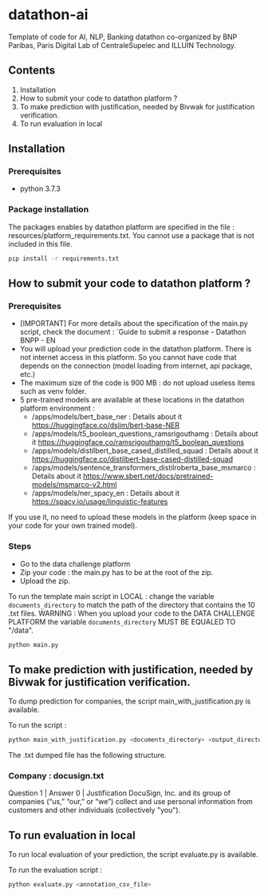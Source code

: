 # datathon-ai
Template of code for AI, NLP, Banking datathon co-organized by BNP Paribas, Paris Digital Lab of CentraleSupelec
and ILLUIN Technology.

## Contents
1. Installation
2. How to submit your code to datathon platform ?
3. To make prediction with justification, needed by Bivwak for justification verification.
4. To run evaluation in local

## Installation

### Prerequisites
* python 3.7.3

### Package installation
The packages enables by datathon platform are specified in the file : resources/platform_requirements.txt. You cannot
use a package that is not included in this file.
```bash
pip install -r requirements.txt
```

## How to submit your code to datathon platform ?
### Prerequisites
- [IMPORTANT] For more details about the specification of the main.py script, check the document : `Guide to submit a response - Datathon BNPP - EN
- You will upload your prediction code in the datathon platform. There is not internet access in this platform. So you cannot have code that depends on the connection (model loading from internet, api package, etc.)
- The maximum size of the code is 900 MB : do not upload useless items such as venv folder.
- 5 pre-trained models are available at these locations in the datathon platform environment :
  - /apps/models/bert_base_ner : Details about it https://huggingface.co/dslim/bert-base-NER
  - /apps/models/t5_boolean_questions_ramsrigouthamg : Details about it https://huggingface.co/ramsrigouthamg/t5_boolean_questions
  - /apps/models/distilbert_base_cased_distilled_squad : Details about it https://huggingface.co/distilbert-base-cased-distilled-squad
  - /apps/models/sentence_transformers_distilroberta_base_msmarco : Details about it https://www.sbert.net/docs/pretrained-models/msmarco-v2.html
  - /apps/models/ner_spacy_en : Details about it https://spacy.io/usage/linguistic-features

If you use it, no need to upload these models in the platform (keep space in your code for your own trained model).

### Steps
- Go to the data challenge platform
- Zip your code : the main.py has to be at the root of the zip.
- Upload the zip.

To run the template main script in LOCAL : change the variable `documents_directory` to match the path of the directory that contains the 10 .txt files.
WARNING : When you upload your code to the DATA CHALLENGE PLATFORM the variable `documents_directory` MUST BE EQUALED TO "/data". 
```bash
python main.py 
```

## To make prediction with justification, needed by Bivwak for justification verification.
To dump prediction for companies, the script main_with_justification.py is available.

To run the script :
```bash
python main_with_justification.py <documents_directory> <output_directory>
```

The .txt dumped file has the following structure.
### Company : docusign.txt ###
Question 1 | Answer 0 | Justification DocuSign, Inc. and its group of companies (“us,” “our,” or “we”) collect and use personal information from customers and other individuals (collectively "you").


## To run evaluation in local
To run local evaluation of your prediction, the script evaluate.py is available.

To run the evaluation script :
```bash
python evaluate.py <annotation_csv_file>
```
